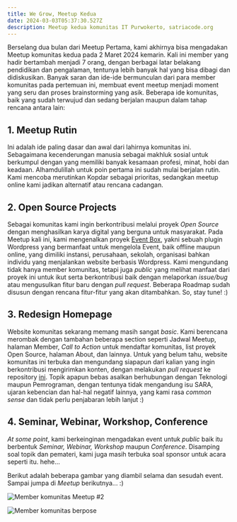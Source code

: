 ```yaml
---
title: We Grow, Meetup Kedua
date: 2024-03-03T05:37:30.527Z
description: Meetup kedua komunitas IT Purwokerto, satriacode.org
---
```

Berselang dua bulan dari Meetup Pertama, kami akhirnya bisa mengadakan Meetup komunitas kedua pada 2 Maret 2024 kemarin. Kali ini member yang hadir bertambah menjadi 7 orang, dengan berbagai latar belakang pendidikan dan pengalaman, tentunya lebih banyak hal yang bisa dibagi dan didiskusikan. Banyak saran dan ide-ide bermunculan dari para member komunitas pada pertemuan ini, membuat event meetup menjadi moment yang seru dan proses brainstorming yang asik. Beberapa ide komunitas, baik yang sudah terwujud dan sedang berjalan maupun dalam tahap rencana antara lain:

<!--more-->

## 1. Meetup Rutin

Ini adalah ide paling dasar dan awal dari lahirnya komunitas ini. Sebagaimana kecenderungan manusia sebagai makhluk sosial untuk berkumpul dengan yang memiliki banyak kesamaan profesi, minat, hobi dan keadaan. Alhamdulillah untuk poin pertama ini sudah mulai berjalan rutin. Kami mencoba merutinkan Kopdar sebagai prioritas, sedangkan meetup online kami jadikan alternatif atau rencana cadangan. 

## 2. Open Source Projects

Sebagai komunitas kami ingin berkontribusi melalui proyek *Open Source* dengan menghasilkan karya digital yang berguna untuk masyarakat. Pada Meetup kali ini, kami mengenalkan proyek [Event Box](https://github.com/satriacode/event-box), yakni sebuah plugin Wordpress yang bermanfaat untuk mengelola Event, baik offline maupun online, yang dimiliki instansi, perusahaan, sekolah, organisasi bahkan individu yang menjalankan website berbasis Wordpress. Kami mengundang tidak hanya member komunitas, tetapi juga *public* yang melihat manfaat dari proyek ini untuk ikut serta berkontribusi baik dengan melaporkan *issue/bug* atau mengusulkan fitur baru dengan *pull request*. Beberapa Roadmap sudah disusun dengan rencana fitur-fitur yang akan ditambahkan. So, stay tune! :)

## 3. Redesign Homepage

Website komunitas sekarang memang masih sangat *basic*. Kami berencana merombak dengan tambahan beberapa section seperti Jadwal Meetup, halaman Member, *Call to Action* untuk mendaftar komunitas, list proyek Open Source, halaman About, dan lainnya. Untuk yang belum tahu, website komunitas ini terbuka dan mengundang siapapun dari kalian yang ingin berkontribusi mengirimkan konten, dengan melakukan *pull request* ke repository [ini](https://github.com/satriacode/homepage). Topik apapun bebas asalkan berhubungan dengan Teknologi maupun Pemrograman, dengan tentunya tidak mengandung isu SARA, ujaran kebencian dan hal-hal negatif lainnya, yang kami rasa *common sense* dan tidak perlu penjabaran lebih lanjut :)

## 4. Seminar, Webinar, Workshop, Conference

*At some point*, kami berkeinginan mengadakan event untuk *public* baik itu berbentuk *Seminar, Webinar, Workshop* maupun *Conference*. Disamping soal topik dan pemateri, kami juga masih terbuka soal sponsor untuk acara seperti itu. hehe...

Berikut adalah beberapa gambar yang diambil selama dan sesudah event. Sampai jumpa di *Meetup* berikutnya... :)

![Member komunitas Meetup #2](/img/tiara_no_smoke_optimized.jpg)

![Member komunitas berpose](/img/stand_pose_optimized.jpg)
